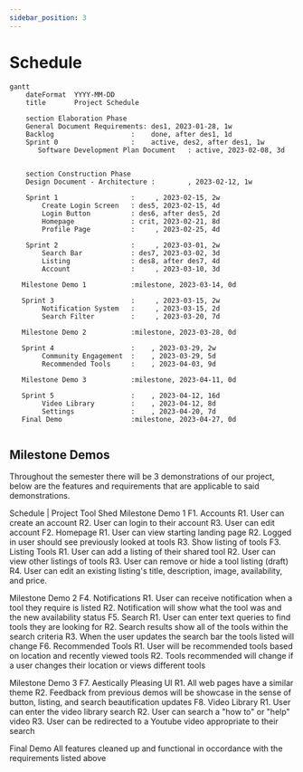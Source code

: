 ```yaml
---
sidebar_position: 3
---
```


# Schedule

```mermaid
gantt
    dateFormat  YYYY-MM-DD
    title       Project Schedule

    section Elaboration Phase
    General Document Requirements: des1, 2023-01-28, 1w
    Backlog                   :    done, after des1, 1d
    Sprint 0                  :    active, des2, after des1, 1w
       Software Development Plan Document   : active, 2023-02-08, 3d
      

    section Construction Phase
    Design Document - Architecture :        , 2023-02-12, 1w
    
    Sprint 1                  :     , 2023-02-15, 2w
        Create Login Screen   : des5, 2023-02-15, 4d
        Login Button          : des6, after des5, 2d
        Homepage              : crit, 2023-02-21, 8d
        Profile Page          :     , 2023-02-25, 4d
    
    Sprint 2                  :     , 2023-03-01, 2w
        Search Bar            : des7, 2023-03-02, 3d
        Listing               : des8, after des7, 4d
        Account               :     , 2023-03-10, 3d
  
   Milestone Demo 1           :milestone, 2023-03-14, 0d
   
   Sprint 3                   :     , 2023-03-15, 2w
        Notification System   :     , 2023-03-15, 2d
        Search Filter         :     , 2023-03-20, 7d
   
   Milestone Demo 2           :milestone, 2023-03-28, 0d
   
   Sprint 4                   :    , 2023-03-29, 2w
        Community Engagement  :    , 2023-03-29, 5d
        Recommended Tools     :    , 2023-04-03, 9d
   
   Milestone Demo 3           :milestone, 2023-04-11, 0d
   
   Sprint 5                   :    , 2023-04-12, 16d
        Video Library         :    , 2023-04-12, 8d
        Settings              :    , 2023-04-20, 7d
   Final Demo                 :milestone, 2023-04-27, 0d
   
```
## Milestone Demos
Throughout the semester there will be 3 demonstrations of our project, below are the features and requirements that are applicable to said demonstrations.

Schedule | Project Tool Shed
Milestone Demo 1
F1. Accounts
    R1. User can create an account
    R2. User can login to their account
    R3. User can edit account 
F2. Homepage
    R1. User can view starting landing page
    R2. Logged in user should see previously looked at tools
    R3. Show listing of tools 
F3. Listing Tools
    R1. User can add a listing of their shared tool
    R2. User can view other listings of tools
    R3. User can remove or hide a tool listing (draft) 
    R4. User can edit an existing listing's title, description, image, availability, and price. 

Milestone Demo 2
F4. Notifications
    R1. User can receive notification when a tool they require is listed
    R2. Notification will show what the tool was and the new availability status 
F5. Search
    R1. User can enter text queries to find tools they are looking for
    R2. Search results show all of the tools within the search criteria
    R3. When the user updates the search bar the tools listed will change
F6. Recommended Tools
   R1. User will be recommended tools based on location and recently viewed tools
   R2. Tools recommended will change if a user changes their location or views different tools

Milestone Demo 3
F7. Aestically Pleasing UI
    R1. All web pages have a similar theme
    R2. Feedback from previous demos will be showcase in the sense of button, listing, and search beautification updates
F8. Video Library
    R1. User can enter the video library search 
    R2. User can search a "how to" or "help" video
    R3. User can be redirected to a Youtube video appropriate to their search

Final Demo
All features cleaned up and functional in occordance with the requirements listed above